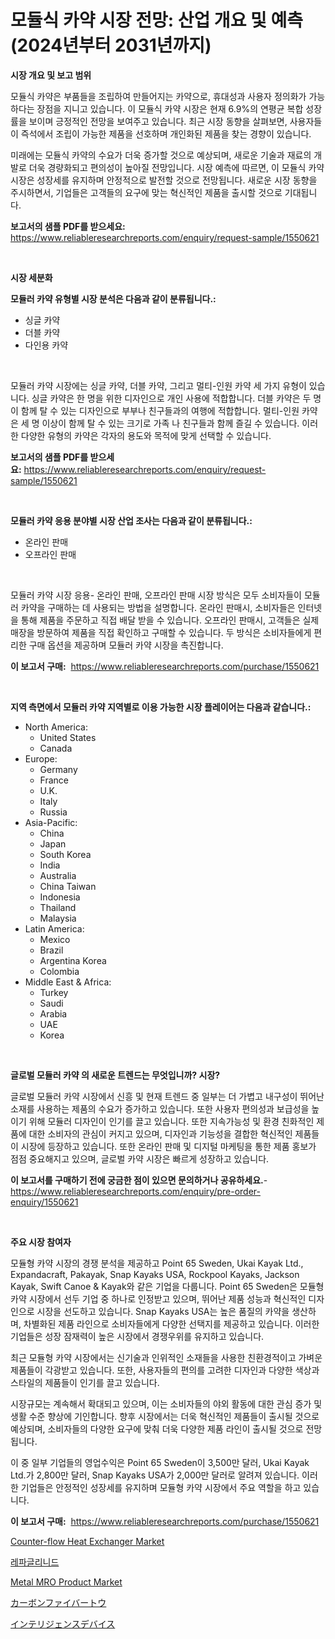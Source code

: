 <p><h1>모듈식 카약 시장 전망: 산업 개요 및 예측 (2024년부터 2031년까지)</h1></p><p><strong>시장 개요 및 보고 범위</strong></p>
<p><p>모듈식 카약은 부품들을 조립하여 만들어지는 카약으로, 휴대성과 사용자 정의화가 가능하다는 장점을 지니고 있습니다. 이 모듈식 카약 시장은 현재 6.9%의 연평균 복합 성장률을 보이며 긍정적인 전망을 보여주고 있습니다. 최근 시장 동향을 살펴보면, 사용자들이 즉석에서 조립이 가능한 제품을 선호하며 개인화된 제품을 찾는 경향이 있습니다.</p><p>미래에는 모듈식 카약의 수요가 더욱 증가할 것으로 예상되며, 새로운 기술과 재료의 개발로 더욱 경량화되고 편의성이 높아질 전망입니다. 시장 예측에 따르면, 이 모듈식 카약 시장은 성장세를 유지하며 안정적으로 발전할 것으로 전망됩니다. 새로운 시장 동향을 주시하면서, 기업들은 고객들의 요구에 맞는 혁신적인 제품을 출시할 것으로 기대됩니다.</p></p>
<p><strong>보고서의 샘플 PDF를 받으세요:</strong> <a href="https://www.reliableresearchreports.com/enquiry/request-sample/1550621">https://www.reliableresearchreports.com/enquiry/request-sample/1550621</a></p>
<p>&nbsp;</p>
<p><strong>시장 세분화</strong></p>
<p><strong>모듈러 카약 유형별 시장 분석은 다음과 같이 분류됩니다.:</strong></p>
<p><ul><li>싱글 카약</li><li>더블 카약</li><li>다인용 카약</li></ul></p>
<p>&nbsp;</p>
<p><p>모듈러 카약 시장에는 싱글 카약, 더블 카약, 그리고 멀티-인원 카약 세 가지 유형이 있습니다. 싱글 카약은 한 명을 위한 디자인으로 개인 사용에 적합합니다. 더블 카약은 두 명이 함께 탈 수 있는 디자인으로 부부나 친구들과의 여행에 적합합니다. 멀티-인원 카약은 세 명 이상이 함께 탈 수 있는 크기로 가족 나 친구들과 함께 즐길 수 있습니다. 이러한 다양한 유형의 카약은 각자의 용도와 목적에 맞게 선택할 수 있습니다.</p></p>
<p><strong>보고서의 샘플 PDF를 받으세요:</strong>&nbsp;<a href="https://www.reliableresearchreports.com/enquiry/request-sample/1550621">https://www.reliableresearchreports.com/enquiry/request-sample/1550621</a></p>
<p>&nbsp;</p>
<p><strong> 모듈러 카약 응용 분야별 시장 산업 조사는 다음과 같이 분류됩니다.:</strong></p>
<p><ul><li>온라인 판매</li><li>오프라인 판매</li></ul></p>
<p>&nbsp;</p>
<p><p>모듈러 카약 시장 응용- 온라인 판매, 오프라인 판매 시장 방식은 모두 소비자들이 모듈러 카약을 구매하는 데 사용되는 방법을 설명합니다. 온라인 판매시, 소비자들은 인터넷을 통해 제품을 주문하고 직접 배달 받을 수 있습니다. 오프라인 판매시, 고객들은 실제 매장을 방문하여 제품을 직접 확인하고 구매할 수 있습니다. 두 방식은 소비자들에게 편리한 구매 옵션을 제공하며 모듈러 카약 시장을 촉진합니다.</p></p>
<p><strong>이 보고서 구매:</strong>&nbsp; <a href="https://www.reliableresearchreports.com/purchase/1550621">https://www.reliableresearchreports.com/purchase/1550621</a></p>
<p>&nbsp;</p>
<p><strong>지역 측면에서 모듈러 카약 지역별로 이용 가능한 시장 플레이어는 다음과 같습니다.:</strong></p>
<p><ul>
    <li>
        North America:
        <ul>
            <li>United States</li>
            <li>Canada</li>
        </ul>
    </li>
    <li>
        Europe:
        <ul>
            <li>Germany</li>
            <li>France</li>
            <li>U.K.</li>
            <li>Italy</li>
            <li>Russia</li>
        </ul>
    </li>
    <li>
        Asia-Pacific:
        <ul>
            <li>China</li>
            <li>Japan</li>
            <li>South Korea</li>
            <li>India</li>
            <li>Australia</li>
            <li>China Taiwan</li>
            <li>Indonesia</li>
            <li>Thailand</li>
            <li>Malaysia</li>
        </ul>
    </li>
    <li>
        Latin America:
        <ul>
            <li>Mexico</li>
            <li>Brazil</li>
            <li>Argentina Korea</li>
            <li>Colombia</li>
        </ul>
    </li>
    <li>
        Middle East & Africa:
        <ul>
            <li>Turkey</li>
            <li>Saudi</li>
            <li>Arabia</li>
            <li>UAE</li>
            <li>Korea</li>
        </ul>
    </li>
    </ul></p>
<p>&nbsp;</p>
<p><strong>글로벌 모듈러 카약 의 새로운 트렌드는 무엇입니까? 시장?</strong></p>
<p><p>글로벌 모듈러 카약 시장에서 신흥 및 현재 트렌드 중 일부는 더 가볍고 내구성이 뛰어난 소재를 사용하는 제품의 수요가 증가하고 있습니다. 또한 사용자 편의성과 보급성을 높이기 위해 모듈러 디자인이 인기를 끌고 있습니다. 또한 지속가능성 및 환경 친화적인 제품에 대한 소비자의 관심이 커지고 있으며, 디자인과 기능성을 결합한 혁신적인 제품들이 시장에 등장하고 있습니다. 또한 온라인 판매 및 디지털 마케팅을 통한 제품 홍보가 점점 중요해지고 있으며, 글로벌 카약 시장은 빠르게 성장하고 있습니다.</p></p>
<p><strong>이 보고서를 구매하기 전에 궁금한 점이 있으면 문의하거나 공유하세요.</strong>- <a href="https://www.reliableresearchreports.com/enquiry/pre-order-enquiry/1550621">https://www.reliableresearchreports.com/enquiry/pre-order-enquiry/1550621</a></p>
<p>&nbsp;</p>
<p><strong>주요 시장 참여자</strong></p>
<p><p>모듈형 카약 시장의 경쟁 분석을 제공하고 Point 65 Sweden, Ukai Kayak Ltd., Expandacraft, Pakayak, Snap Kayaks USA, Rockpool Kayaks, Jackson Kayak, Swift Canoe & Kayak와 같은 기업을 다룹니다. Point 65 Sweden은 모듈형 카약 시장에서 선두 기업 중 하나로 인정받고 있으며, 뛰어난 제품 성능과 혁신적인 디자인으로 시장을 선도하고 있습니다. Snap Kayaks USA는 높은 품질의 카약을 생산하며, 차별화된 제품 라인으로 소비자들에게 다양한 선택지를 제공하고 있습니다. 이러한 기업들은 성장 잠재력이 높은 시장에서 경쟁우위를 유지하고 있습니다.</p><p>최근 모듈형 카약 시장에서는 신기술과 인위적인 소재들을 사용한 친환경적이고 가벼운 제품들이 각광받고 있습니다. 또한, 사용자들의 편의를 고려한 디자인과 다양한 색상과 스타일의 제품들이 인기를 끌고 있습니다.</p><p>시장규모는 계속해서 확대되고 있으며, 이는 소비자들의 야외 활동에 대한 관심 증가 및 생활 수준 향상에 기인합니다. 향후 시장에서는 더욱 혁신적인 제품들이 출시될 것으로 예상되며, 소비자들의 다양한 요구에 맞춰 더욱 다양한 제품 라인이 출시될 것으로 전망됩니다.</p><p>이 중 일부 기업들의 영업수익은 Point 65 Sweden이 3,500만 달러, Ukai Kayak Ltd.가 2,800만 달러, Snap Kayaks USA가 2,000만 달러로 알려져 있습니다. 이러한 기업들은 안정적인 성장세를 유지하며 모듈형 카약 시장에서 주요 역할을 하고 있습니다.</p></p>
<p><strong>이 보고서 구매:</strong>&nbsp;&nbsp;<a href="https://www.reliableresearchreports.com/purchase/1550621">https://www.reliableresearchreports.com/purchase/1550621</a></p>
<p><p><a href="https://issuu.com/reportprime-2/docs/counter-flow-heat-exchanger-market-size-2030.pptx">Counter-flow Heat Exchanger Market</a></p><p><a href="https://medium.com/@gabrielblanda5656/%EB%A0%88%ED%8C%8C%EA%B8%80%EB%A6%AC%EB%82%98%EC%9D%B4%EB%93%9C-%EC%8B%9C%EC%9E%A5%EC%9D%80-%EC%8B%9C%EC%9E%A5-%EC%A0%90%EC%9C%A0%EC%9C%A8-%ED%81%AC%EA%B8%B0-%EB%B0%8F-2031%EB%85%84%EA%B9%8C%EC%A7%80-%EC%98%88%EC%83%81%EB%90%9C-%EC%98%88%EC%B8%A1%EC%97%90-%EC%B4%88%EC%A0%90%EC%9D%84-%EB%A7%9E%EC%B6%94%EA%B3%A0-%EC%9E%88%EC%8A%B5%EB%8B%88%EB%8B%A4-91d3cec058dd">레파글리니드</a></p><p><a href="https://github.com/angelajermaine/Market-Research-Report-List-2/blob/main/metal-mro-product-market.md">Metal MRO Product Market</a></p><p><a href="https://github.com/ReganWisoky2023/Market-Research-Report-List-1/blob/main/79299417324.md">カーボンファイバートウ</a></p><p><a href="https://medium.com/@skylarreilly36/%E3%82%A4%E3%83%B3%E3%83%86%E3%83%AA%E3%82%B8%E3%82%A7%E3%83%B3%E3%82%B9%E3%83%87%E3%83%90%E3%82%A4%E3%82%B9%E5%B8%82%E5%A0%B4%E8%AA%BF%E6%9F%BB%E3%83%AC%E3%83%9D%E3%83%BC%E3%83%88-%E3%81%9D%E3%81%AE%E6%AD%B4%E5%8F%B2%E3%81%A82024%E5%B9%B4%E3%81%8B%E3%82%892031%E5%B9%B4%E3%81%BE%E3%81%A7%E3%81%AE%E4%BA%88%E6%B8%AC-5fca75527bd5">インテリジェンスデバイス</a></p></p>
